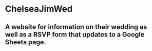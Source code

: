 # ChelseaJimWed

## A website for information on their wedding as well as a RSVP form that updates to a Google Sheets page.
